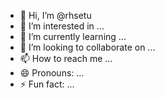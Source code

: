 - 👋 Hi, I’m @rhsetu
- 👀 I’m interested in ...
- 🌱 I’m currently learning ...
- 💞️ I’m looking to collaborate on ...
- 📫 How to reach me ...
- 😄 Pronouns: ...
- ⚡ Fun fact: ...

<!---
rhsetu/rhsetu is a ✨ special ✨ repository because its `README.md` (this file) appears on your GitHub profile.
You can click the Preview link to take a look at your changes.
--->
